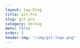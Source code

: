 ```yaml
---
layout: tag-blog
title: Git-Pro
slug: git-pro
category: devlog
menu: false
order: 5
header-img: "/img/git-logo.png"
---
```

